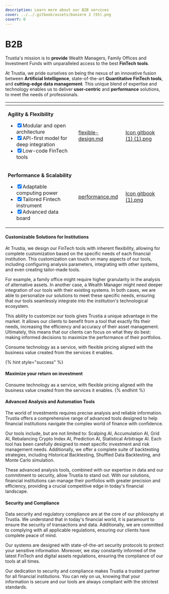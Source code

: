 ```yaml
---
description: Learn more about our B2B services
cover: ../../.gitbook/assets/baniere 2 (55).png
coverY: 0
---
```


# B2B

Trustia's mission is to **provide** Wealth Managers, Family Offices and Investment Funds with unparalleled access to the best **FinTech tools**.

At Trustia, we pride ourselves on being the nexus of an innovative fusion between **Artificial Intelligence**, state-of-the-art **Quantitative FinTech tools**, and **cutting-edge data management**. This unique blend of expertise and technology enables us to deliver **user-centric** and **performance** solutions, to meet the needs of professionals.

<table data-card-size="large" data-view="cards"><thead><tr><th></th><th data-hidden data-card-target data-type="content-ref"></th><th data-hidden data-card-cover data-type="files"></th></tr></thead><tbody><tr><td><p><strong>Agility &#x26; Flexibility</strong></p><ul class="contains-task-list"><li><input type="checkbox" checked>Modular and open architecture</li><li><input type="checkbox" checked>API-first model for deep integration</li><li><input type="checkbox" checked>Low-code FinTech tools</li></ul></td><td><a href="flexible-design.md">flexible-design.md</a></td><td><a href="../../.gitbook/assets/Icon gitbook (1) (1).png">Icon gitbook (1) (1).png</a></td></tr><tr><td><p><strong>Performance &#x26; Scalability</strong></p><ul class="contains-task-list"><li><input type="checkbox" checked>Adaptable computing power</li><li><input type="checkbox" checked>Tailored Fintech instrument</li><li><input type="checkbox" checked>Advanced data board</li></ul></td><td><a href="performance.md">performance.md</a></td><td><a href="../../.gitbook/assets/Icon gitbook (1).png">Icon gitbook (1).png</a></td></tr></tbody></table>

#### Customizable Solutions for Institutions

At Trustia, we design our FinTech tools with inherent flexibility, allowing for complete customization based on the specific needs of each financial institution. This customization can touch on many aspects of our tools, including configuring analysis parameters, integrating with other systems, and even creating tailor-made tools.

For example, a family office might require higher granularity in the analysis of alternative assets. In another case, a Wealth Manager might need deeper integration of our tools with their existing systems. In both cases, we are able to personalize our solutions to meet these specific needs, ensuring that our tools seamlessly integrate into the institution's technological ecosystem.

This ability to customize our tools gives Trustia a unique advantage in the market. It allows our clients to benefit from a tool that exactly fits their needs, increasing the efficiency and accuracy of their asset management. Ultimately, this means that our clients can focus on what they do best: making informed decisions to maximize the performance of their portfolios.

Consume technology as a service, with flexible pricing aligned with the business value created from the services it enables.

{% hint style="success" %}
#### **Maximize your return on investment**

Consume technology as a service, with flexible pricing aligned with the business value created from the services it enables.
{% endhint %}

#### Advanced Analysis and Automation Tools

The world of investments requires precise analysis and reliable information. Trustia offers a comprehensive range of advanced tools designed to help financial institutions navigate the complex world of finance with confidence.

Our tools include, but are not limited to: Scalping AI, Accumulation AI, Grid AI, Rebalancing Crypto Index AI, Prediction AI, Statistical Arbitrage AI. Each tool has been carefully designed to meet specific investment and risk management needs. Additionally, we offer a complete suite of backtesting strategies, including Historical Backtesting, Shuffled Data Backtesting, and Monte Carlo simulation.

These advanced analysis tools, combined with our expertise in data and our commitment to security, allow Trustia to stand out. With our solutions, financial institutions can manage their portfolios with greater precision and efficiency, providing a crucial competitive edge in today's financial landscape.

#### Security and Compliance

Data security and regulatory compliance are at the core of our philosophy at Trustia. We understand that in today's financial world, it is paramount to ensure the security of transactions and data. Additionally, we are committed to complying with all applicable regulations, ensuring our clients have complete peace of mind.

Our systems are designed with state-of-the-art security protocols to protect your sensitive information. Moreover, we stay constantly informed of the latest FinTech and digital assets regulations, ensuring the compliance of our tools at all times.

Our dedication to security and compliance makes Trustia a trusted partner for all financial institutions. You can rely on us, knowing that your information is secure and our tools are always compliant with the strictest standards.
